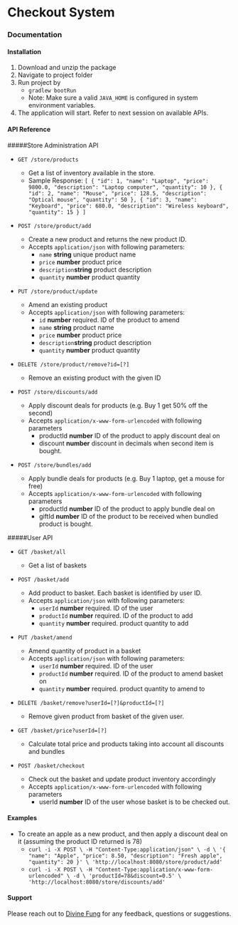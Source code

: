 # Checkout System

### Documentation

#### Installation
1. Download and unzip the package
1. Navigate to project folder
1. Run project by
   * `gradlew bootRun`
   * Note: Make sure a valid `JAVA_HOME` is configured in system environment variables.
1. The application will start. Refer to next session on available APIs.



#### API Reference
#####Store Administration API
* `GET /store/products`
   * Get a list of inventory available in the store.
   * Sample Response: `[
     {
     "id": 1,
     "name": "Laptop",
     "price": 9800.0,
     "description": "Laptop computer",
     "quantity": 10
     },
     {
     "id": 2,
     "name": "Mouse",
     "price": 128.5,
     "description": "Optical mouse",
     "quantity": 50
     },
     {
     "id": 3,
     "name": "Keyboard",
     "price": 680.0,
     "description": "Wireless keyboard",
     "quantity": 15
     }
     ]`

* `POST /store/product/add`
   * Create a new product and returns the new product ID.
   * Accepts `application/json` with following parameters:
      * `name` **string** unique product name 
      * `price` **number** product price
      * `description`**string** product description
      * `quantity` **number** product quantity
      
* `PUT /store/product/update`
   * Amend an existing product
   * Accepts `application/json` with following parameters:
      * `id` **number** required. ID of the product to amend
      * `name` **string** product name 
      * `price` **number** product price
      * `description`**string** product description
      * `quantity` **number** product quantity

* `DELETE /store/product/remove?id=[?]`
   * Remove an existing product with the given ID
   
* `POST /store/discounts/add`
   * Apply discount deals for products (e.g. Buy 1 get 50% off the second)
   * Accepts `application/x-www-form-urlencoded` with following parameters
      * productId **number** ID of the product to apply discount deal on
      * discount **number** discount in decimals when second item is bought.
   
   
* `POST /store/bundles/add`
   * Apply bundle deals for products (e.g. Buy 1 laptop, get a mouse for free)
   * Accepts `application/x-www-form-urlencoded` with following parameters
      * productId **number** ID of the product to apply bundle deal on
      * giftId **number** ID of the product to be received when bundled product is bought.

#####User API

* `GET /basket/all`
   * Get a list of baskets

* `POST /basket/add`
   * Add product to basket. Each basket is identified by user ID.
   * Accepts `application/json` with following parameters:
      * `userId` **number** required. ID of the user
      * `productId` **number** required. ID of the product to add
      * `quantity` **number** required. product quantity to add
      
* `PUT /basket/amend`
   * Amend quantity of product in a basket
   * Accepts `application/json` with following parameters:
      * `userId` **number** required. ID of the user
      * `productId` **number** required. ID of the product to amend basket on
      * `quantity` **number** required. product quantity to amend to
   
* `DELETE /basket/remove?userId=[?]&productId=[?]`
   * Remove given product from basket of the given user.
   
* `GET /basket/price?userId=[?]`
   * Calculate total price and products taking into account all discounts and bundles

* `POST /basket/checkout`
   * Check out the basket and update product inventory accordingly
   * Accepts `application/x-www-form-urlencoded` with following parameters
      * userId **number** ID of the user whose basket is to be checked out.


#### Examples
* To create an apple as a new product, and then apply a discount deal on it (assuming the product ID returned is 78) 
   * `curl -i -X POST \
        -H "Content-Type:application/json" \
        -d \
     '{
       "name": "Apple",
       "price": 8.50,
       "description": "Fresh apple",
       "quantity": 20
     }' \
      'http://localhost:8080/store/product/add'`
   * `curl -i -X POST \
        -H "Content-Type:application/x-www-form-urlencoded" \
        -d \
     'productId=78&discount=0.5' \
      'http://localhost:8080/store/discounts/add'`


#### Support
Please reach out to [Divine Fung](mailto:fdivine321-linkedin@yahoo.com) for any feedback, questions or suggestions.
